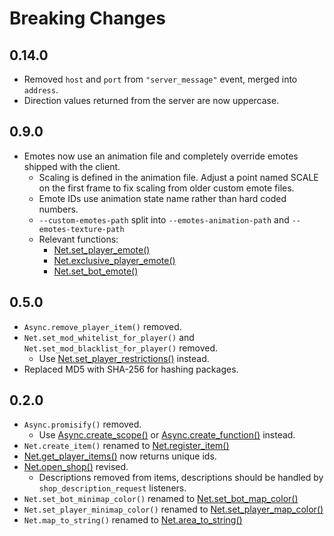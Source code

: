 # Breaking Changes

## 0.14.0

- Removed `host` and `port` from `"server_message"` event, merged into `address`.
- Direction values returned from the server are now uppercase.

## 0.9.0

- Emotes now use an animation file and completely override emotes shipped with the client.
  - Scaling is defined in the animation file. Adjust a point named SCALE on the first frame to fix scaling from older custom emote files.
  - Emote IDs use animation state name rather than hard coded numbers.
  - `--custom-emotes-path` split into `--emotes-animation-path` and `--emotes-texture-path`
  - Relevant functions:
    - [Net.set_player_emote()](/server/lua-api/players#netset_player_emoteplayer_id-emote_id)
    - [Net.exclusive_player_emote()](/server/lua-api/players#netexclusive_player_emoteplayer_id-emoter_id-emote_id)
    - [Net.set_bot_emote()](/server/lua-api/bots#netset_bot_emotebot_id-emote_id)

## 0.5.0

- `Async.remove_player_item()` removed.
- `Net.set_mod_whitelist_for_player()` and `Net.set_mod_blacklist_for_player()` removed.
  - Use [Net.set_player_restrictions()](/server/lua-api/players#netset_player_restrictionsplayer_id-path) instead.
- Replaced MD5 with SHA-256 for hashing packages.

## 0.2.0

- `Async.promisify()` removed.
  - Use [Async.create_scope()](/server/lua-api/async#asynccreate_scopefunction) or [Async.create_function()](/server/lua-api/async#asynccreate_functionfunction) instead.
- `Net.create_item()` renamed to [Net.register_item()](/server/lua-api/player-data#netregister_itemitem_id-item_definition)
- [Net.get_player_items()](/server/lua-api/player-data#netget_player_itemsplayer_id) now returns unique ids.
- [Net.open_shop()](/server/lua-api/widgets#netopen_shopplayer_id-items-mug_texture_path-mug_animation_path) revised.
  - Descriptions removed from items, descriptions should be handled by `shop_description_request` listeners.
- `Net.set_bot_minimap_color()` renamed to [Net.set_bot_map_color()](/server/lua-api/widgets#netset_bot_map_colorbot_id-color)
- `Net.set_player_minimap_color()` renamed to [Net.set_player_map_color()](/server/lua-api/widgets#netset_player_map_colorplayer_id-color)
- `Net.map_to_string()` renamed to [Net.area_to_string()](/server/lua-api/areas#netarea_to_stringarea_id)
